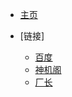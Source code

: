 - [主页](/)

- [链接]

  * [百度](www.baidu.com)
  * [神机阁](https://www.shenjige.cn/)
  * [厂长](https://www.czzy88.com)

